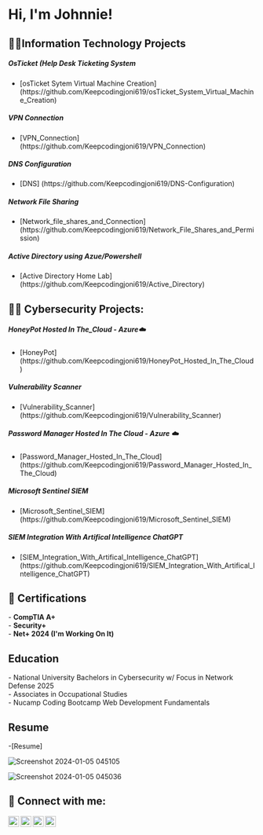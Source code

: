 <h1>Hi, I'm Johnnie! </h1>

<h2>👨‍💻Information Technology Projects</h2>
<h5>OsTicket (Help Desk Ticketing System</h5>
<ul>
  <li> [osTicket Sytem Virtual Machine Creation] (https://github.com/Keepcodingjoni619/osTicket_System_Virtual_Machine_Creation)</li>
</ul>
 <h5>VPN Connection</h5>
  <ul>
    <li>[VPN_Connection] (https://github.com/Keepcodingjoni619/VPN_Connection)</li>
  </ul>
  <h5>DNS Configuration</h5>
  <ul>
    <li>[DNS] (https://github.com/Keepcodingjoni619/DNS-Configuration)</li>
  </ul>
  <h5>Network File Sharing</h5>
  <ul>
    <li>[Network_file_shares_and_Connection] (https://github.com/Keepcodingjoni619/Network_File_Shares_and_Permission)</li>
  </ul>
  <h5>Active Directory using Azue/Powershell</h5>
  <ul>
    <li>[Active Directory Home Lab] (https://github.com/Keepcodingjoni619/Active_Directory)</li>
  </ul>
  
<h2>👨‍💻 Cybersecurity Projects:</h2>
<h5>HoneyPot Hosted In The_Cloud - Azure☁️</h5>
<ul>
  <li>[HoneyPot](https://github.com/Keepcodingjoni619/HoneyPot_Hosted_In_The_Cloud)</li>
</ul>
<h5>Vulnerability Scanner</h5>
<ul>
  <li>[Vulnerability_Scanner](https://github.com/Keepcodingjoni619/Vulnerability_Scanner)</li>
</ul>
<h5>Password Manager Hosted In The Cloud - Azure ☁️</h5>
<ul>
  <li>[Password_Manager_Hosted_In_The_Cloud](https://github.com/Keepcodingjoni619/Password_Manager_Hosted_In_The_Cloud)</li>
</ul>
<h5>Microsoft Sentinel SIEM</h5>
<ul>
  <li>[Microsoft_Sentinel_SIEM](https://github.com/Keepcodingjoni619/Microsoft_Sentinel_SIEM)</li>
</ul>
<h5>SIEM Integration With Artifical Intelligence ChatGPT</h5>
<ul>
  <li>[SIEM_Integration_With_Artifical_Intelligence_ChatGPT](https://github.com/Keepcodingjoni619/SIEM_Integration_With_Artifical_Intelligence_ChatGPT)</li>
</ul>

<h2>📜 Certifications</h2>
- <b>CompTIA A+</b> <br>
- <b>Security+</b> <br>
- <b>Net+ 2024 (I'm Working On It)</b>

<h2>Education</h2>
- National University Bachelors in Cybersecurity w/ Focus in Network Defense 2025 <br>
- Associates in Occupational Studies <br>
- Nucamp Coding Bootcamp Web Development Fundamentals

<h2>Resume</h2>

-[Resume] 

![Screenshot 2024-01-05 045105](https://github.com/Keepcodingjoni619/Keepcodingjoni619/assets/82996237/5a0a4f8d-460a-4530-995d-186fd8acd3c5)

![Screenshot 2024-01-05 045036](https://github.com/Keepcodingjoni619/Keepcodingjoni619/assets/82996237/2f45c9f7-d517-4679-b2fe-9f772f057f29)



<h2> 🤳 Connect with me:</h2>

[<img align="left" alt="Keepcodingjoni619 | YouTube" width="22px" src="https://cdn.jsdelivr.net/npm/simple-icons@v3/icons/youtube.svg" />][youtube]
[<img align="left" alt="Keepcodingjoni619 | Twitter" width="22px" src="https://cdn.jsdelivr.net/npm/simple-icons@v3/icons/twitter.svg" />][twitter]
[<img align="left" alt="Keepcodingjoni619 | LinkedIn" width="22px" src="https://cdn.jsdelivr.net/npm/simple-icons@v3/icons/linkedin.svg" />][linkedin]
[<img align="left" alt="Keepcodingjoni619 | Instagram" width="22px" src="https://cdn.jsdelivr.net/npm/simple-icons@v3/icons/instagram.svg" />][instagram]

[twitter]: https://twitter.com/KeepCodingJoni
[youtube]: https://www.youtube.com/@Keepcodingjoni/
[instagram]: https://www.instagram.com/keepcodingjoni/
[linkedin]: https://www.linkedin.com/in/johnnie-c-ab7001205/

<!--


Here are some ideas to get you started:

- 🔭 I’m currently working on ...
- 🌱 I’m currently learning ...
- 👯 I’m looking to collaborate on ...
- 🤔 I’m looking for help with ...
- 💬 Ask me about ...
- 📫 How to reach me: ...
- 😄 Pronouns: ...
- ⚡ Fun fact: ...
-->
